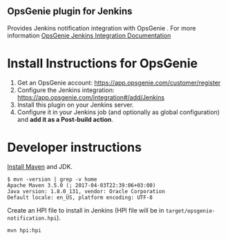 OpsGenie plugin for Jenkins
------------------------

Provides Jenkins notification integration with OpsGenie . For more information [OpsGenie Jenkins Integration Documentation](https://docs.opsgenie.com/docs/integrations/jenkins-integration) 

# Install Instructions for OpsGenie

1. Get an OpsGenie account: https://app.opsgenie.com/customer/register
2. Configure the Jenkins integration:
   https://app.opsgenie.com/integration#/add/Jenkins
3. Install this plugin on your Jenkins server.
4. Configure it in your Jenkins job (and optionally as global configuration) and
   **add it as a Post-build action**.

# Developer instructions

[Install Maven](https://github.com/jenkinsci/workflow-plugin) and JDK.
```
$ mvn -version | grep -v home
Apache Maven 3.5.0 (; 2017-04-03T22:39:06+03:00)
Java version: 1.8.0_131, vendor: Oracle Corporation
Default locale: en_US, platform encoding: UTF-8
```
Create an HPI file to install in Jenkins (HPI file will be in
`target/opsgenie-notification.hpi`).

    mvn hpi:hpi
